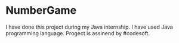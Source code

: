# NumberGame
I have done this project during my Java internship.
I have used Java programming language.
Progect is assinend by #codesoft.
